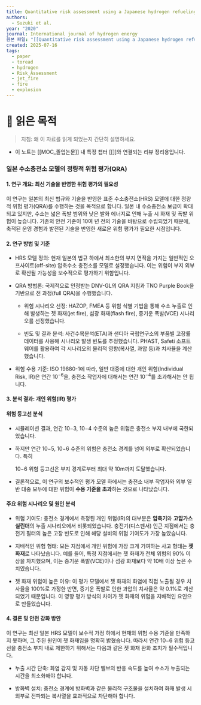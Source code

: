 ```yaml
---
title: Quantitative risk assessment using a Japanese hydrogen refueling station model
authors:
  - Suzuki et al.
year: "2020"
journal: International journal of hydrogen energy
원본 파일: "[[Quantitative risk assessment using a Japanese hydrogen refueling station model.pdf]]"
created: 2025-07-16
tags:
  - paper
  - toread
  - hydrogen
  - Risk_Assessment
  - jet_fire
  - fire
  - explosion
---
```

# 🎯 읽은 목적  
> 지침: 왜 이 자료를 읽게 되었는지 간단히 설명하세요.

- 이 노트는 [[MOC_졸업논문]] 내 특정 챕터 [[]]와 연결되는 리뷰 정리용입니다.  

### 일본 수소충전소 모델의 정량적 위험 평가(QRA)

#### 1. 연구 개요: 최신 기술을 반영한 위험 평가의 필요성

이 연구는 일본의 최신 법규와 기술을 반영한 표준 수소충전소(HRS) 모델에 대한 정량적 위험 평가(QRA)를 수행하는 것을 목적으로 합니다. 일본 내 수소충전소 보급이 확대되고 있지만, 수소는 넓은 폭발 범위와 낮은 발화 에너지로 인해 누출 시 화재 및 폭발 위험이 높습니다. 기존의 안전 기준이 10여 년 전의 기술을 바탕으로 수립되었기 때문에, 축적된 운영 경험과 발전된 기술을 반영한 새로운 위험 평가가 필요한 시점입니다.

#### 2. 연구 방법 및 기준

- HRS 모델 정의: 현재 일본의 법규 하에서 최소한의 부지 면적을 가지는 일반적인 오프사이트(off-site) 압축수소 충전소를 모델로 설정했습니다. 이는 위험이 부지 외부로 확산될 가능성을 보수적으로 평가하기 위함입니다.
    
- QRA 방법론: 국제적으로 인정받는 DNV-GL의 QRA 지침과 TNO Purple Book을 기반으로 전 과정(full QRA)을 수행했습니다.
    
    - 위험 시나리오 선정: HAZOP, FMEA 등 위험 식별 기법을 통해 수소 누출로 인해 발생하는 젯 화재(jet fire), 섬광 화재(flash fire), 증기운 폭발(VCE) 시나리오를 선정했습니다.
        
    - 빈도 및 결과 분석: 사건수목분석(ETA)과 샌디아 국립연구소의 부품별 고장률 데이터를 사용해 시나리오 발생 빈도를 추정했습니다. PHAST, Safeti 소프트웨어를 활용하여 각 시나리오의 물리적 영향(복사열, 과압 등)과 치사율을 계산했습니다.
        
- 위험 수용 기준: ISO 19880-1에 따라, 일반 대중에 대한 개인 위험(Individual Risk, IR)은 연간 $10^{-6}$을, 충전소 작업자에 대해서는 연간 $10^{-4}$를 초과해서는 안 됩니다.
    

#### 3. 분석 결과: 개인 위험(IR) 평가

#### 위험 등고선 분석

- 시뮬레이션 결과, 연간 10−3, 10−4 수준의 높은 위험은 충전소 부지 내부에 국한되었습니다.
    
- 하지만 연간 10−5, 10−6 수준의 위험은 충전소 경계를 넘어 외부로 확산되었습니다. 특히
    
    10−6 위험 등고선은 부지 경계로부터 최대 약 10m까지 도달했습니다.
    
- 결론적으로, 이 연구의 보수적인 평가 모델 하에서는 충전소 내부 작업자와 외부 일반 대중 모두에 대한 위험이 **수용 기준을 초과**하는 것으로 나타났습니다.
    

#### 주요 위험 시나리오 및 원인 분석

- 위험 기여도: 충전소 경계에서 측정된 개인 위험(IR)의 대부분은 **압축기**와 **고압가스 실린더**의 누출 시나리오에서 비롯되었습니다. 충전기(디스펜서) 인근 지점에서는 충전기 필터의 높은 고장 빈도로 인해 해당 설비의 위험 기여도가 가장 높았습니다.
    
- 지배적인 위험 형태: 모든 지점에서 개인 위험에 가장 크게 기여하는 사고 형태는 **젯 화재**로 나타났습니다. 예를 들어, 특정 지점에서는 젯 화재가 전체 위험의 90% 이상을 차지했으며, 이는 증기운 폭발(VCE)이나 섬광 화재보다 약 10배 이상 높은 수치였습니다.
    
- 젯 화재 위험이 높은 이유: 이 평가 모델에서 젯 화재의 화염에 직접 노출될 경우 치사율을 100%로 가정한 반면, 증기운 폭발로 인한 과압의 치사율은 약 0.1%로 계산되었기 때문입니다. 이 영향 평가 방식의 차이가 젯 화재의 위험을 지배적인 요인으로 만들었습니다.
    

#### 4. 결론 및 안전 강화 방안

이 연구는 최신 일본 HRS 모델이 보수적 가정 하에서 현재의 위험 수용 기준을 만족하지 못하며, 그 주된 원인이 젯 화재임을 명확히 밝혔습니다. 따라서 연간 10−6 위험 등고선을 충전소 부지 내로 제한하기 위해서는 다음과 같은 젯 화재 완화 조치가 필수적입니다.

- 누출 시간 단축: 화염 감지 및 자동 차단 밸브의 반응 속도를 높여 수소가 누출되는 시간을 최소화해야 합니다.
    
- 방화벽 설치: 충전소 경계에 방화벽과 같은 물리적 구조물을 설치하여 화재 발생 시 외부로 전파되는 복사열을 효과적으로 차단해야 합니다.
